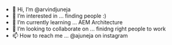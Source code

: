 - 👋 Hi, I’m @arvindjuneja
- 👀 I’m interested in ... finding people :)
- 🌱 I’m currently learning ... AEM Architecture
- 💞️ I’m looking to collaborate on ... finidng right people to work
- 📫 How to reach me ... @ajuneja on instagram

<!---
arvindjuneja/arvindjuneja is a ✨ special ✨ repository because its `README.md` (this file) appears on your GitHub profile.
You can click the Preview link to take a look at your changes.
--->
